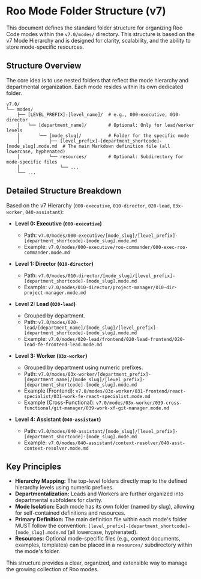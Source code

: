 # Roo Mode Folder Structure (v7)

This document defines the standard folder structure for organizing Roo Code modes within the `v7.0/modes/` directory. This structure is based on the v7 Mode Hierarchy and is designed for clarity, scalability, and the ability to store mode-specific resources.

## Structure Overview

The core idea is to use nested folders that reflect the mode hierarchy and departmental organization. Each mode resides within its own dedicated folder.

```
v7.0/
└── modes/
    ├── [LEVEL_PREFIX]-[level_name]/  # e.g., 000-executive, 010-director
    │   └── [department_name]/        # Optional: Only for lead/worker levels
    │       └── [mode_slug]/          # Folder for the specific mode
    │           ├── [level_prefix]-[department_shortcode]-[mode_slug].mode.md  # The main Markdown definition file (all lowercase, hyphenated)
    │           └── resources/        # Optional: Subdirectory for mode-specific files
    │               └── ...
    └── ...
```

## Detailed Structure Breakdown

Based on the v7 Hierarchy (`000-executive`, `010-director`, `020-lead`, `03x-worker`, `040-assistant`):

*   **Level 0: Executive (`000-executive`)**
    *   Path: `v7.0/modes/000-executive/[mode_slug]/[level_prefix]-[department_shortcode]-[mode_slug].mode.md`
    *   Example: `v7.0/modes/000-executive/roo-commander/000-exec-roo-commander.mode.md`

*   **Level 1: Director (`010-director`)**
    *   Path: `v7.0/modes/010-director/[mode_slug]/[level_prefix]-[department_shortcode]-[mode_slug].mode.md`
    *   Example: `v7.0/modes/010-director/project-manager/010-dir-project-manager.mode.md`

*   **Level 2: Lead (`020-lead`)**
    *   Grouped by department.
    *   Path: `v7.0/modes/020-lead/[department_name]/[mode_slug]/[level_prefix]-[department_shortcode]-[mode_slug].mode.md`
    *   Example: `v7.0/modes/020-lead/frontend/020-lead-frontend/020-lead-fe-frontend-lead.mode.md`

*   **Level 3: Worker (`03x-worker`)**
    *   Grouped by department using numeric prefixes.
    *   Path: `v7.0/modes/03x-worker/[department_prefix]-[department_name]/[mode_slug]/[level_prefix]-[department_shortcode]-[mode_slug].mode.md`
    *   Example (Frontend): `v7.0/modes/03x-worker/031-frontend/react-specialist/031-work-fe-react-specialist.mode.md`
    *   Example (Cross-Functional): `v7.0/modes/03x-worker/039-cross-functional/git-manager/039-work-xf-git-manager.mode.md`

*   **Level 4: Assistant (`040-assistant`)**
    *   Path: `v7.0/modes/040-assistant/[mode_slug]/[level_prefix]-[department_shortcode]-[mode_slug].mode.md`
    *   Example: `v7.0/modes/040-assistant/context-resolver/040-asst-context-resolver.mode.md`

## Key Principles

*   **Hierarchy Mapping:** The top-level folders directly map to the defined hierarchy levels using numeric prefixes.
*   **Departmentalization:** Leads and Workers are further organized into departmental subfolders for clarity.
*   **Mode Isolation:** Each mode has its own folder (named by slug), allowing for self-contained definitions and resources.
*   **Primary Definition:** The main definition file within each mode's folder MUST follow the convention: `[level_prefix]-[department_shortcode]-[mode_slug].mode.md` (all lowercase, hyphenated).
*   **Resources:** Optional mode-specific files (e.g., context documents, examples, templates) can be placed in a `resources/` subdirectory within the mode's folder.

This structure provides a clear, organized, and extensible way to manage the growing collection of Roo modes.